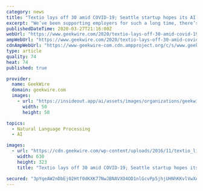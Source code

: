 ```yaml
---
category: news
title: "Textio lays off 30 amid COVID-19; Seattle startup hopes its AI writing tech will aid all job seekers"
excerpt: "We’ve been supporting employers for such a long time, there’s some opportunity to support job seekers in this environment,” Snyder said of the desire to quickly implement new features in Textio’s AI-powered natural language processing technology. Job seekers using Textio would be encouraged to better understand how language they use ..."
publishedDateTime: 2020-03-27T21:16:00Z
webUrl: "https://www.geekwire.com/2020/textio-lays-off-30-amid-covid-19-seattle-startup-hopes-ai-writing-tech-will-aid-job-seekers/"
ampWebUrl: "https://www.geekwire.com/2020/textio-lays-off-30-amid-covid-19-seattle-startup-hopes-ai-writing-tech-will-aid-job-seekers/amp/"
cdnAmpWebUrl: "https://www-geekwire-com.cdn.ampproject.org/c/s/www.geekwire.com/2020/textio-lays-off-30-amid-covid-19-seattle-startup-hopes-ai-writing-tech-will-aid-job-seekers/amp/"
type: article
quality: 74
heat: 74
published: true

provider:
  name: GeekWire
  domain: geekwire.com
  images:
    - url: "https://insideout.app/ai/assets/images/organizations/geekwire.com-50x50.jpg"
      width: 50
      height: 50

topics:
  - Natural Language Processing
  - AI

images:
  - url: "https://cdn.geekwire.com/wp-content/uploads/2016/11/textio_life_new_brand_800px-630x323.jpg"
    width: 630
    height: 323
    title: "Textio lays off 30 amid COVID-19; Seattle startup hopes its AI writing tech will aid all job seekers"

secured: "3pYqeAW2nDbEj02Htf0dKXK77NwJBNAVXO4OD1nlGcvPp5jhjUHNhKKvlVwXAoGJJu2E2JQD7qZQFev3VXlxvIJhUxaxOirGYk3TOrMaZ8aBvluw3ixIhixFg975HCZRk92uF4I5IviPHiF7YOYSifBDzU4gCisoftoPAq4uSyzWiPLpFINmPuQhDH5AW3ftBoc+qYkZo6Q/nJnllNTEjHhekPIL9yQidO14bh4heVzabqGUwSLGzm86Tt0oKdNKohU9OoWXK3RiQ7ognao1365dW/MsbyWNubsdnJrnWWSdEMeeuzRXV3aeBuIR/ltqgwA1Rpmav4F6Jxky1jOIWiLnCGtH0E+GJluPkng7pxxB8BwBfh48VVNBl7YjR2Qv3LO4UvBRutgBNP7x0ohzAWIV++84InNVusX0H/uXn/Dbokpne0/9RoaDG+MfczjrmNjCh8C31/NX58Shz+yFcOmNW1/Ku2N4EpGjn2wZp3Y=;vo3rXnIAuNkgLU7aBVWBOA=="
---
```


